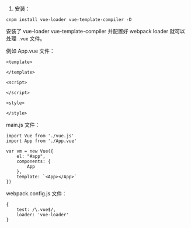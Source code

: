 1. 安装：

```
cnpm install vue-loader vue-template-compiler -D
```

安装了 vue-loader vue-template-compiler 并配置好 webpack loader 就可以处理 `.vue` 文件。

例如 App.vue 文件：

```
<template>

</template>

<script>

</script>

<style>

</style>
```

main.js 文件：

```
import Vue from './vue.js'
import App from './App.vue'

var vm = new Vue({
    el: "#app",
    components: {
        App
    },
    template: `<App></App>`
})
```

webpack.config.js 文件：

```
{
    test: /\.vue$/,
    loader: 'vue-loader'
}
```
